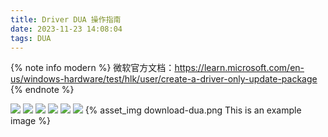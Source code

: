 ```yaml
---
title: Driver DUA 操作指南
date: 2023-11-23 14:08:04
tags: DUA
---
```



{% note info modern %}
微软官方文档：https://learn.microsoft.com/en-us/windows-hardware/test/hlk/user/create-a-driver-only-update-package
{% endnote %}

![](download-dua.png)
![](dua-1.png)
![](dua-2.png)
![](dua-3.png)
![](dua-4.png)
![](upload-dua.png)
{% asset_img download-dua.png This is an example image %}
